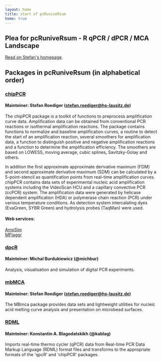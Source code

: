 ```yaml
---
layout: home
title: start of pcRuniveRsum
home: true
---
```


## Plea for pcRuniveRsum - R qPCR / dPCR / MCA Landscape

[Read on Stefan's homepage](http://www.hs-lausitz.de/groups/multiplex-assays/bildbasierte-assays-imagebased-assays/r-dpcr-qpcr-landscape.html).

## Packages in pcRuniveRsum (in alphabetical order)

### [chipPCR](http://github.com/michbur/chipPCR)
#### Mainteiner: Stefan Roediger (stefan.roediger@hs-lausitz.de)

The chipPCR package is a toolkit of functions to preprocess amplification curve data. Amplification data can be obtained from conventional PCR reactions or isothermal amplification reactions. The package contains functions to normalize and baseline amplification curves, a routine to detect the start of an amplification reaction, several smoothers for amplification data, a function to distinguish positive and negative amplification reactions and a function to determine the amplification efficiency. The smoothers are based on LOWESS, moving average, cubic splines, Savitzky-Golay and others. 

In addition the first approximate approximate derivative maximum (FDM) and second approximate derivative maximum (SDM) can be calculated by a 5-point-stencil as quantification points from real-time amplification curves. chipPCR contains data sets of experimental nucleic acid amplification systems including the VideoScan HCU and a capillary convective PCR (ccPCR) system. The amplification data were generated by helicase dependent amplification (HDA) or polymerase chain reaction (PCR) under various temperature conditions. As detection system intercalating dyes (EvaGreen, SYBR Green) and hydrolysis probes (TaqMan) were used.  

#### Web services:   

[AmpSim](http://michbur.shinyapps.io/AmpSim/)  
[MFIaggr](http://michbur.shinyapps.io/MFIaggr_gui/)  

### [dpcR](http://github.com/michbur/dpcR)
#### Mainteiner: Michal Burdukiewicz (@michbur)
Analysis, visualisation and simulation of digital PCR experiments.

### [mbMCA](http://github.com/michbur/MBmca)
#### Mainteiner: Stefan Roediger (stefan.roediger@hs-lausitz.de)

The MBmca package provides data sets and lightweight utilities for nucleic acid melting curve analysis and presentation on microbead surfaces.

### [RDML](http://github.com/kablag/RDML)
#### Mainteiner: Konstantin A. Blagodatskikh (@kablag)
Imports real-time thermo cycler (qPCR) data from Real-time PCR Data Markup Language (RDML) format files and transforms to the appropriate formats of the 'qpcR' and 'chipPCR' packages.
